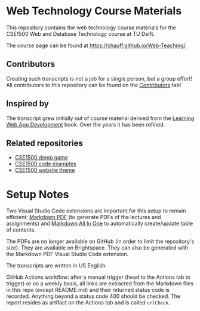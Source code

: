 # Web Technology Course Materials

This repository contains the web technology course materials for the CSE1500 Web and Database Technology course at TU Delft.

The course page can be found at https://chauff.github.io/Web-Teaching/.

## Contributors

Creating such transcripts is not a job for a single person, but a group effort! All contributors to this repository can be found on the [Contributors](https://github.com/chauff/Web-Teaching/graphs/contributors) tab! 

## Inspired by

The transcript grew initially out of course material derived from the [Learning Web App Development](https://www.oreilly.com/library/view/learning-web-app/9781449371388/) book. Over the years it has been refined.

## Related repositories

- [CSE1500 demo game](https://github.com/chauff/balloons-game)
- [CSE1500 code examples](https://github.com/chauff/demo-code)
- [CSE1500 website theme](https://github.com/chauff/cse-theme/)

# Setup Notes

Two Visual Studio Code extensions are important for this setup to remain efficient: [Markdown PDF](https://marketplace.visualstudio.com/items?itemName=yzane.markdown-pdf) (to generate PDFs of the lectures and assignments) and [Markdown All In One](https://github.com/yzhang-gh/vscode-markdown) to automatically create/update table of contents.

The PDFs are no longer available on GitHub (in order to limit the repository's size). They are available on Brightspace. They can also be generated with the Markdown PDF Visual Studio Code extension.

The transcripts are written in US English.

GitHub Actions workflow: after a manual trigger (head to the Actions tab to trigger) or on a weekly basis, all links are extracted from the Markdown files in this repo (except README.md) and their returned status code is recorded. Anything beyond a status code 400 should be checked. The report resides as artifact on the Actions tab and is called `urlCheck`. 

